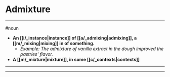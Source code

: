 # Admixture
---
#noun
- **An [[i/_instance|instance]] of [[a/_admixing|admixing]], a [[m/_mixing|mixing]] in of something.**
	- _Example: The admixture of vanilla extract in the dough improved the pastries' flavor._
- **A [[m/_mixture|mixture]], in some [[c/_contexts|contexts]]**
---
---
